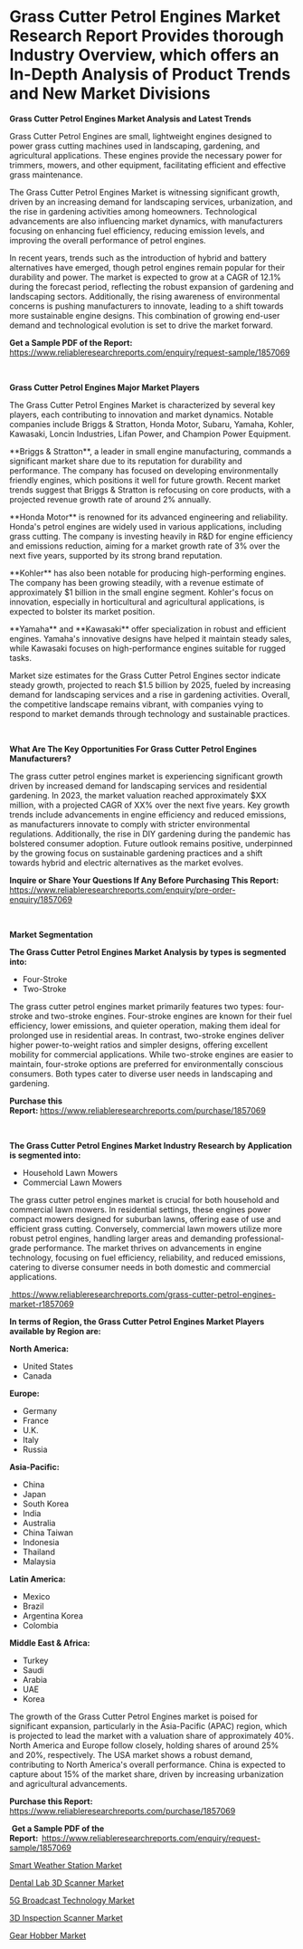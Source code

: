 <p><h1>Grass Cutter Petrol Engines Market Research Report Provides thorough Industry Overview, which offers an In-Depth Analysis of Product Trends and New Market Divisions</h1></p><p><strong>Grass Cutter Petrol Engines Market Analysis and Latest Trends</strong></p>
<p><p>Grass Cutter Petrol Engines are small, lightweight engines designed to power grass cutting machines used in landscaping, gardening, and agricultural applications. These engines provide the necessary power for trimmers, mowers, and other equipment, facilitating efficient and effective grass maintenance. </p><p>The Grass Cutter Petrol Engines Market is witnessing significant growth, driven by an increasing demand for landscaping services, urbanization, and the rise in gardening activities among homeowners. Technological advancements are also influencing market dynamics, with manufacturers focusing on enhancing fuel efficiency, reducing emission levels, and improving the overall performance of petrol engines. </p><p>In recent years, trends such as the introduction of hybrid and battery alternatives have emerged, though petrol engines remain popular for their durability and power. The market is expected to grow at a CAGR of 12.1% during the forecast period, reflecting the robust expansion of gardening and landscaping sectors. Additionally, the rising awareness of environmental concerns is pushing manufacturers to innovate, leading to a shift towards more sustainable engine designs. This combination of growing end-user demand and technological evolution is set to drive the market forward.</p></p>
<p><strong>Get a Sample PDF of the Report:&nbsp;</strong> <a href="https://www.reliableresearchreports.com/enquiry/request-sample/1857069?utm_campaign=1595&utm_medium=2&utm_source=Github&utm_content=ia&utm_term=20102024&utm_id=grass-cutter-petrol-engines">https://www.reliableresearchreports.com/enquiry/request-sample/1857069</a></p>
<p>&nbsp;</p>
<p><strong>Grass Cutter Petrol Engines Major Market Players</strong></p>
<p><p>The Grass Cutter Petrol Engines Market is characterized by several key players, each contributing to innovation and market dynamics. Notable companies include Briggs & Stratton, Honda Motor, Subaru, Yamaha, Kohler, Kawasaki, Loncin Industries, Lifan Power, and Champion Power Equipment.</p><p>**Briggs & Stratton**, a leader in small engine manufacturing, commands a significant market share due to its reputation for durability and performance. The company has focused on developing environmentally friendly engines, which positions it well for future growth. Recent market trends suggest that Briggs & Stratton is refocusing on core products, with a projected revenue growth rate of around 2% annually.</p><p>**Honda Motor** is renowned for its advanced engineering and reliability. Honda's petrol engines are widely used in various applications, including grass cutting. The company is investing heavily in R&D for engine efficiency and emissions reduction, aiming for a market growth rate of 3% over the next five years, supported by its strong brand reputation.</p><p>**Kohler** has also been notable for producing high-performing engines. The company has been growing steadily, with a revenue estimate of approximately $1 billion in the small engine segment. Kohler's focus on innovation, especially in horticultural and agricultural applications, is expected to bolster its market position.</p><p>**Yamaha** and **Kawasaki** offer specialization in robust and efficient engines. Yamaha's innovative designs have helped it maintain steady sales, while Kawasaki focuses on high-performance engines suitable for rugged tasks.</p><p>Market size estimates for the Grass Cutter Petrol Engines sector indicate steady growth, projected to reach $1.5 billion by 2025, fueled by increasing demand for landscaping services and a rise in gardening activities. Overall, the competitive landscape remains vibrant, with companies vying to respond to market demands through technology and sustainable practices.</p></p>
<p>&nbsp;</p>
<p><strong>What Are The Key Opportunities For Grass Cutter Petrol Engines Manufacturers?</strong></p>
<p><p>The grass cutter petrol engines market is experiencing significant growth driven by increased demand for landscaping services and residential gardening. In 2023, the market valuation reached approximately $XX million, with a projected CAGR of XX% over the next five years. Key growth trends include advancements in engine efficiency and reduced emissions, as manufacturers innovate to comply with stricter environmental regulations. Additionally, the rise in DIY gardening during the pandemic has bolstered consumer adoption. Future outlook remains positive, underpinned by the growing focus on sustainable gardening practices and a shift towards hybrid and electric alternatives as the market evolves.</p></p>
<p><strong>Inquire or Share Your Questions If Any Before Purchasing This Report:</strong> <a href="https://www.reliableresearchreports.com/enquiry/pre-order-enquiry/1857069?utm_campaign=1595&utm_medium=2&utm_source=Github&utm_content=ia&utm_term=20102024&utm_id=grass-cutter-petrol-engines">https://www.reliableresearchreports.com/enquiry/pre-order-enquiry/1857069</a></p>
<p>&nbsp;</p>
<p><strong>Market Segmentation</strong></p>
<p><strong>The Grass Cutter Petrol Engines Market Analysis by types is segmented into:</strong></p>
<p><ul><li>Four-Stroke</li><li>Two-Stroke</li></ul></p>
<p><p>The grass cutter petrol engines market primarily features two types: four-stroke and two-stroke engines. Four-stroke engines are known for their fuel efficiency, lower emissions, and quieter operation, making them ideal for prolonged use in residential areas. In contrast, two-stroke engines deliver higher power-to-weight ratios and simpler designs, offering excellent mobility for commercial applications. While two-stroke engines are easier to maintain, four-stroke options are preferred for environmentally conscious consumers. Both types cater to diverse user needs in landscaping and gardening.</p></p>
<p><strong>Purchase this Report:&nbsp;</strong><a href="https://www.reliableresearchreports.com/purchase/1857069?utm_campaign=1595&utm_medium=2&utm_source=Github&utm_content=ia&utm_term=20102024&utm_id=grass-cutter-petrol-engines">https://www.reliableresearchreports.com/purchase/1857069</a></p>
<p>&nbsp;</p>
<p><strong>The Grass Cutter Petrol Engines Market Industry Research by Application is segmented into:</strong></p>
<p><ul><li>Household Lawn Mowers</li><li>Commercial Lawn Mowers</li></ul></p>
<p><p>The grass cutter petrol engines market is crucial for both household and commercial lawn mowers. In residential settings, these engines power compact mowers designed for suburban lawns, offering ease of use and efficient grass cutting. Conversely, commercial lawn mowers utilize more robust petrol engines, handling larger areas and demanding professional-grade performance. The market thrives on advancements in engine technology, focusing on fuel efficiency, reliability, and reduced emissions, catering to diverse consumer needs in both domestic and commercial applications.</p></p>
<p><a href="https://www.reliableresearchreports.com/grass-cutter-petrol-engines-market-r1857069?utm_campaign=1595&utm_medium=2&utm_source=Github&utm_content=ia&utm_term=20102024&utm_id=grass-cutter-petrol-engines">&nbsp;https://www.reliableresearchreports.com/grass-cutter-petrol-engines-market-r1857069</a></p>
<p><strong>In terms of Region, the Grass Cutter Petrol Engines Market Players available by Region are:</strong></p>
<p>
    <p> <strong> North America: </strong>
        <ul>
            <li>United States</li>
            <li>Canada</li>
        </ul>
        </p> 
    <p> <strong> Europe: </strong>
        <ul>
            <li>Germany</li>
            <li>France</li>
            <li>U.K.</li>
            <li>Italy</li>
            <li>Russia</li>
        </ul>
        </p> 
    <p> <strong> Asia-Pacific: </strong>
        <ul>
            <li>China</li>
            <li>Japan</li>
            <li>South Korea</li>
            <li>India</li>
            <li>Australia</li>
            <li>China Taiwan</li>
            <li>Indonesia</li>
            <li>Thailand</li>
            <li>Malaysia</li>
        </ul>
        </p> 
    <p> <strong> Latin America: </strong>
        <ul>
            <li>Mexico</li>
            <li>Brazil</li>
            <li>Argentina Korea</li>
            <li>Colombia</li>
        </ul>
        </p> 
    <p> <strong> Middle East & Africa: </strong>
        <ul>
            <li>Turkey</li>
            <li>Saudi</li>
            <li>Arabia</li>
            <li>UAE</li>
            <li>Korea</li>
        </ul>
    </p>
    </p>
<p><p>The growth of the Grass Cutter Petrol Engines market is poised for significant expansion, particularly in the Asia-Pacific (APAC) region, which is projected to lead the market with a valuation share of approximately 40%. North America and Europe follow closely, holding shares of around 25% and 20%, respectively. The USA market shows a robust demand, contributing to North America's overall performance. China is expected to capture about 15% of the market share, driven by increasing urbanization and agricultural advancements.</p></p>
<p><strong>Purchase this Report: </strong><a href="https://www.reliableresearchreports.com/purchase/1857069?utm_campaign=1595&utm_medium=2&utm_source=Github&utm_content=ia&utm_term=20102024&utm_id=grass-cutter-petrol-engines">https://www.reliableresearchreports.com/purchase/1857069</a></p>
<p>&nbsp;<strong>Get a Sample PDF of the Report:&nbsp;&nbsp;</strong><a href="https://www.reliableresearchreports.com/enquiry/request-sample/1857069?utm_campaign=1595&utm_medium=2&utm_source=Github&utm_content=ia&utm_term=20102024&utm_id=grass-cutter-petrol-engines">https://www.reliableresearchreports.com/enquiry/request-sample/1857069</a></p>
<p><strong></strong></p>
<p><p><a href="https://www.linkedin.com/pulse/global-perspectives-smart-weather-station-market-trends-challenges-6cbtf?utm_campaign=1595&utm_medium=2&utm_source=Github&utm_content=ia&utm_term=20102024&utm_id=grass-cutter-petrol-engines">Smart Weather Station Market</a></p><p><a href="https://www.linkedin.com/pulse/dental-lab-3d-scanner-market-trends-growth-outlook-2024--k8cce?utm_campaign=1595&utm_medium=2&utm_source=Github&utm_content=ia&utm_term=20102024&utm_id=grass-cutter-petrol-engines">Dental Lab 3D Scanner Market</a></p><p><a href="https://www.linkedin.com/pulse/5g-broadcast-technology-market-trends-focusing-insight-forecast-msilf?utm_campaign=1595&utm_medium=2&utm_source=Github&utm_content=ia&utm_term=20102024&utm_id=grass-cutter-petrol-engines">5G Broadcast Technology Market</a></p><p><a href="https://www.linkedin.com/pulse/charting-future-comprehensive-analysis-global-3d-inspection-xremf?utm_campaign=1595&utm_medium=2&utm_source=Github&utm_content=ia&utm_term=20102024&utm_id=grass-cutter-petrol-engines">3D Inspection Scanner Market</a></p><p><a href="https://www.linkedin.com/pulse/gear-hobber-market-ecosystem-competitive-landscape-strategic-uryxc?utm_campaign=1595&utm_medium=2&utm_source=Github&utm_content=ia&utm_term=20102024&utm_id=grass-cutter-petrol-engines">Gear Hobber Market</a></p></p>